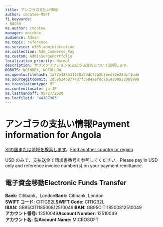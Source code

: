 ```yaml
---
title: アンゴラの支払い情報
author: cmcatee-MSFT
f1.keywords:
- NOCSH
ms.author: cmcatee
manager: mnirkhe
audience: Admin
ms.topic: reference
ms.service: o365-administration
ms.collection: Adm_Commerce_Pay
ms.custom: AdminSurgePortfolio
localization_priority: Normal
description: サブスクリプションを支払う送金先について説明します。
ROBOTS: NOINDEX, NOFOLLOW
ms.openlocfilehash: 1af7e488b31f70a2ddc72b2b5bed52e28dcf1bdd
ms.sourcegitcommit: 2d59b24b877487f3b84aefdc7b1e200a21009999
ms.translationtype: MT
ms.contentlocale: ja-JP
ms.lasthandoff: 05/27/2020
ms.locfileid: "44387983"
---
```

# <a name="payment-information-for-angola"></a><span data-ttu-id="cafe6-103">アンゴラの支払い情報</span><span class="sxs-lookup"><span data-stu-id="cafe6-103">Payment information for Angola</span></span>

<span data-ttu-id="cafe6-104">[別の国または地域を検索します](../billing-and-payments/pay-for-your-subscription.md)。</span><span class="sxs-lookup"><span data-stu-id="cafe6-104">[Find another country or region](../billing-and-payments/pay-for-your-subscription.md).</span></span>

<span data-ttu-id="cafe6-105">USD のみで、支払送金で請求書番号を参照してください。</span><span class="sxs-lookup"><span data-stu-id="cafe6-105">Please pay in USD only and reference invoice number(s) on your payment remittance.</span></span>

## <a name="electronic-funds-transfer"></a><span data-ttu-id="cafe6-106">電子資金移動</span><span class="sxs-lookup"><span data-stu-id="cafe6-106">Electronic Funds Transfer</span></span>

<span data-ttu-id="cafe6-107">**Bank:** Citibank、London</span><span class="sxs-lookup"><span data-stu-id="cafe6-107">**Bank:** Citibank, London</span></span>  
<span data-ttu-id="cafe6-108">**SWIFT コード:** CITIGB2L</span><span class="sxs-lookup"><span data-stu-id="cafe6-108">**SWIFT Code:** CITIGB2L</span></span>  
<span data-ttu-id="cafe6-109">**IBAN:** GB95CITI18500812510049</span><span class="sxs-lookup"><span data-stu-id="cafe6-109">**IBAN:** GB95CITI18500812510049</span></span>  
<span data-ttu-id="cafe6-110">**アカウント番号:** 12510049</span><span class="sxs-lookup"><span data-stu-id="cafe6-110">**Account Number:** 12510049</span></span>  
<span data-ttu-id="cafe6-111">**アカウント名:** 製</span><span class="sxs-lookup"><span data-stu-id="cafe6-111">**Account Name:** MICROSOFT</span></span>  